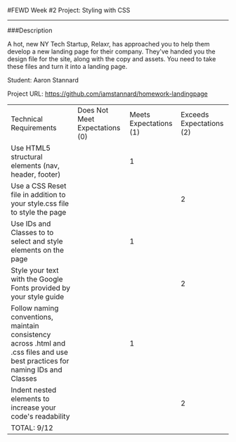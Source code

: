#FEWD Week #2 Project: Styling with CSS

---


###Description


A hot, new NY Tech Startup, Relaxr, has approached you to help them develop a new landing page for their company. They've handed you the design file for the site, along with the copy and assets. You need to take these files and turn it into a landing page.

Student: Aaron Stannard

Project URL: https://github.com/iamstannard/homework-landingpage


|                                                                                                                               |                                |                        |                          |
|-------------------------------------------------------------------------------------------------------------------------------|--------------------------------|------------------------|--------------------------|
| Technical Requirements                                                                                                        | Does Not Meet Expectations (0) | Meets Expectations (1) | Exceeds Expectations (2) |
| Use HTML5 structural elements (nav, header, footer)                                                                           |                                |           1            |                          |
| Use a CSS Reset file in addition to your style.css file to style the page                                                     |                                |                        |            2             |
| Use IDs and Classes to to select and style elements on the page                                                               |                                |           1            |                          |
| Style your text with the Google Fonts provided by your style guide                                                            |                                |                        |            2             |
| Follow naming conventions, maintain consistency across .html and .css files and use best practices for naming IDs and Classes |                                |           1            |                          |
| Indent nested elements to increase your code's readability                                                                    |                                |                        |            2             |
| TOTAL: 9/12                                                                                                              |                                |                        |                          |
